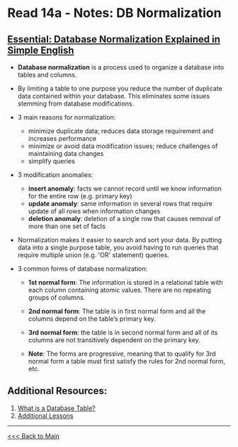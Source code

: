 # Read 14a - Notes: DB Normalization

## [Essential: Database Normalization Explained in Simple English](https://www.essentialsql.com/get-ready-to-learn-sql-database-normalization-explained-in-simple-english/)

+ **Database normalization** is a process used to organize a database into tables and columns.

+ By limiting a table to one purpose you reduce the number of duplicate data contained within your database. This eliminates some issues stemming from database modifications.

+ 3 main reasons for normalization:
  - minimize duplicate data; reduces data storage requirement and increases performance
  - minimize or avoid data modification issues; reduce challenges of maintaining data changes
  - simplify queries

+ 3 modification anomalies:
  - __insert anomaly__: facts we cannot record until we know information for the entire row (e.g. primary key)
  - __update anomaly__: same information in several rows that require update of all rows when information changes
  - __deletion anomaly__: deletion of a single row that causes removal of more than one set of facts

+ Normalization makes it easier to search and sort your data. By putting data into a single purpose table, you avoid having to run queries that require multiple union (e.g. 'OR' statement) queries.

+ 3 common forms of database normalization:
  - __1st normal form__: The information is stored in a relational table with each column containing atomic values. There are no repeating groups of columns.
  - __2nd normal form__: The table is in first normal form and all the columns depend on the table’s primary key.
  - __3rd normal form__: the table is in second normal form and all of its columns are not transitively dependent on the primary key.

  - __Note__: The forms are progressive, meaning that to qualify for 3rd normal form a table must first satisfy the rules for 2nd normal form, etc.



## Additional Resources:
1. [What is a Database Table?](https://www.essentialsql.com/what-is-a-database-t)
2. [Additional Lessons](https://www.essentialsql.com/category/learn-sqlite/)

***
[<<< Back to Main](https://sangmlee76.github.io/reading-notes/)


